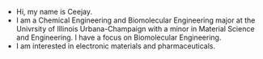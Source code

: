 * Hi, my name is Ceejay.
* I am a Chemical Engineering and Biomolecular Engineering major at the Univrsity of Illinois Urbana-Champaign with a minor in Material Science and Engineering. I have a focus on Biomolecular Engineering.
* I am interested in electronic materials and pharmaceuticals.
  

<!---
caran5/caran5 is a ✨ special ✨ repository because its `README.md` (this file) appears on your GitHub profile.
You can click the Preview link to take a look at your changes.
--->
